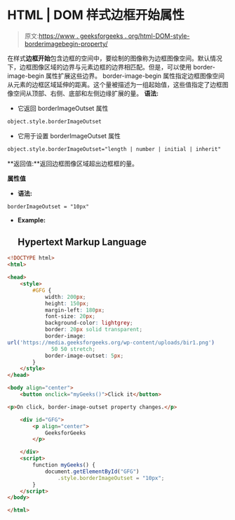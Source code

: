 # HTML | DOM 样式边框开始属性

> 原文:[https://www . geeksforgeeks . org/html-DOM-style-borderimagebegin-property/](https://www.geeksforgeeks.org/html-dom-style-borderimageoutset-property/)

在样式**边框开始**包含边框的空间中，要绘制的图像称为边框图像空间。默认情况下，边框图像区域的边界与元素边框的边界相匹配。但是，可以使用 border-image-begin 属性扩展这些边界。
border-image-begin 属性指定边框图像空间从元素的边框区域延伸的距离。这个量被描述为一组起始值，这些值指定了边框图像空间从顶部、右侧、底部和左侧边缘扩展的量。
**语法:**

*   它返回 borderImageOutset 属性

```html
object.style.borderImageOutset
```

*   它用于设置 borderImageOutset 属性

```html
object.style.borderImageOutset="length | number | initial | inherit"
```

**返回值:**返回边框图像区域超出边框框的量。

**属性值**

*   **语法:**

```html
borderImageOutset = "10px"
```

*   **Example:**

    ## Hypertext Markup Language

```html
<!DOCTYPE html>
<html>

<head>
    <style>
        #GFG {
            width: 200px;
            height: 150px;
            margin-left: 180px;
            font-size: 20px;
            background-color: lightgrey;
            border: 20px solid transparent;
            border-image: 
url('https://media.geeksforgeeks.org/wp-content/uploads/bir1.png') 
              50 50 stretch;
            border-image-outset: 5px;
        }
    </style>
</head>

<body align="center">
    <button onclick="myGeeks()">Click it</button>

<p>On click, border-image-outset property changes.</p>

    <div id="GFG">
        <p align="center">
            GeeksforGeeks
        </p>

    </div>
    <script>
        function myGeeks() {
            document.getElementById("GFG")
                .style.borderImageOutset = "10px";
        }
    </script>
</body>

</html>                
```